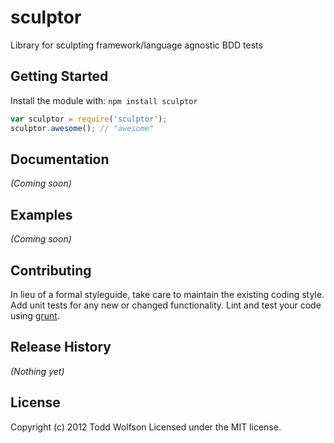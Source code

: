 # sculptor

Library for sculpting framework/language agnostic BDD tests

## Getting Started
Install the module with: `npm install sculptor`

```javascript
var sculptor = require('sculptor');
sculptor.awesome(); // "awesome"
```

## Documentation
_(Coming soon)_

## Examples
_(Coming soon)_

## Contributing
In lieu of a formal styleguide, take care to maintain the existing coding style. Add unit tests for any new or changed functionality. Lint and test your code using [grunt](https://github.com/gruntjs/grunt).

## Release History
_(Nothing yet)_

## License
Copyright (c) 2012 Todd Wolfson
Licensed under the MIT license.
